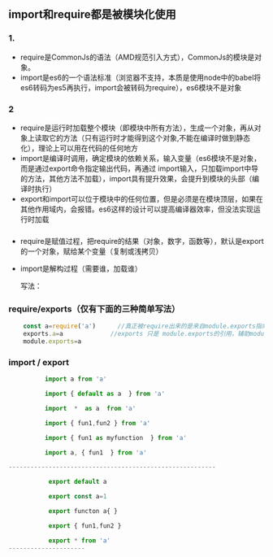 ## import和require都是被模块化使用

### 1. 
  * require是CommonJs的语法（AMD规范引入方式），CommonJs的模块是对象。
  * import是es6的一个语法标准（浏览器不支持，本质是使用node中的babel将es6转码为es5再执行，import会被转码为require），es6模块不是对象

 ### 2
  * require是运行时加载整个模块（即模块中所有方法），生成一个对象，再从对象上读取它的方法（只有运行时才能得到这个对象,不能在编译时做到静态化），理论上可以用在代码的任何地方
  * import是编译时调用，确定模块的依赖关系，输入变量（es6模块不是对象，而是通过export命令指定输出代码，再通过 import输入，只加载import中导的方法，其他方法不加载），import具有提升效果，会提升到模块的头部（编译时执行）
  * export和import可以位于模块中的任何位置，但是必须是在模块顶层，如果在其他作用域内，会报错。es6这样的设计可以提高编译器效率，但没法实现运行时加载

  ### 
  * require是赋值过程，把require的结果（对象，数字，函数等），默认是export的一个对象，赋给某个变量（复制或浅拷贝）
  * import是解构过程（需要谁，加载谁）

     写法：

### require/exports（仅有下面的三种简单写法）
```javascript
    const a=require('a')      //真正被require出来的是来自module.exports指向的内存块内容
    exports.a=a             //exports 只是 module.exports的引用，辅助module.exports操作内存中的数据
    module.exports=a
```
### import / export
```javascript
          import a from 'a'

          import { default as a  } from 'a'

          import  *  as a  from 'a'

          import { fun1,fun2 } from 'a'

          import { fun1 as myfunction  } from 'a'

          import a, { fun1  } from 'a'

---------------------------------------------------------

           export default a

           export const a=1

           export functon a{ }

           export { fun1,fun2 }

           export * from 'a'
---------------------
```